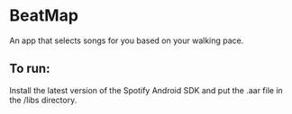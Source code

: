 BeatMap
=======

An app that selects songs for you based on your walking pace.

To run:
-------
Install the latest version of the Spotify Android SDK and put the .aar file in the /libs directory.
